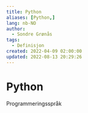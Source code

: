 ```yaml
---
title: Python
aliases: [Python,]
lang: nb-NO
author:
  - Sondre Grønås
tags:
  - Definisjon
created: 2022-04-09 02:00:00
updated: 2022-08-13 20:29:26
---
```

# Python
Programmeringsspråk